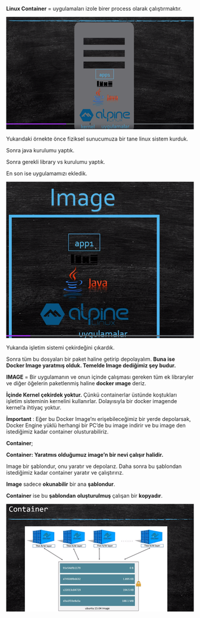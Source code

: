 **Linux Container** = uygulamaları izole birer process olarak çalıştırmaktır.

![image](https://github.com/ibrahimdoss/Docker/blob/main/Images/a12.png)

Yukarıdaki örnekte önce fiziksel sunucumuza bir tane linux sistem kurduk.

Sonra java kurulumu yaptık.

Sonra gerekli library vs kurulumu yaptık.

En son ise uygulamamızı ekledik.

![image](https://github.com/ibrahimdoss/Docker/blob/main/Images/a13.png)

Yukarıda işletim sistemi çekirdeğini çıkardık.

Sonra tüm bu dosyaları bir paket haline getirip depolayalım. **Buna ise Docker Image yaratmış olduk. Temelde Image dediğimiz şey budur.**

**IMAGE** = Bir uygulamanın ve onun içinde çalışması gereken tüm ek libraryler ve diğer öğelerin paketlenmiş haline **docker ımage** deriz. 

**İçinde Kernel çekirdek yoktur.** Çünkü containerlar üstünde koştukları işletim sisteminin kernelini kullanırlar. Dolayısıyla bir docker imagende kernel’a ihtiyaç yoktur.

**İmportant** : Eğer bu Docker Image’nı erişebileceğimiz bir yerde depolarsak, Docker Engine yüklü herhangi bir PC’de bu image indirir ve bu image den istediğimiz kadar container olusturabiliriz.


**Container**;

**Container: Yaratmıs olduğumuz image’n bir nevi çalışır halidir.**

Image bir şablondur, onu yaratır ve depolarız. Daha sonra bu şablondan istediğimiz kadar container yaratır ve çalıştırırız. 

**Image** sadece **okunabilir** bir ana **şablondur**.

**Container** ise bu **şablondan** **oluşturulmuş** çalışan bir **kopyadır**.

![image](https://github.com/ibrahimdoss/Docker/blob/main/Images/a14.png)
